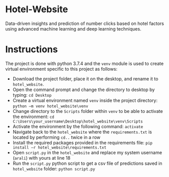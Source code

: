 # Hotel-Website
Data-driven insights and prediction of number clicks based on hotel factors using advanced machine learning and deep learning techniques.
 
# Instructions
The project is done with python 3.7.4 and the `venv` module is used to create virtual environment specific to this project as follows:
- Download the project folder, place it on the desktop, and rename it to `hotel_website`. 
- Open the command prompt and change the directory to desktop by typing: `cd Desktop`
- Create a virtual environment named `venv` inside the project directory: `python –m venv hotel_website\venv`
- Change directory to the `Scripts` folder within `venv` to be able to activate the environment: 
`cd C:\Users\your_username\Desktop\hotel_website\venv\Scripts`
- Activate the environment by the following command: `activate`
- Navigate back to the `hotel_website` where the `requirements.txt` is located by performing `cd..` twice in a row
- Install the required packages provided in the requirements file: `pip install –r hotel_website\requirements.txt`
- Open `script.py` in the `hotel_website` and replace my system username (`arali`) with yours at line 18
- Run the `script.py` python script to get a csv file of predictions saved in `hotel_website` folder: `python script.py` 
